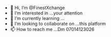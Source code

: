 - 👋 Hi, I’m @FinestXchange
- 👀 I’m interested in ...your attention
- 🌱 I’m currently learning ...
- 💞️ I’m looking to collaborate on ...this platform
- 📫 How to reach me ...Dm 07014123026

<!---
FinestX/FinestX is a ✨ special ✨ repository because its `README.md` (this file) appears on your GitHub profile.
You can click the Preview link to take a look at your changes.
--->
